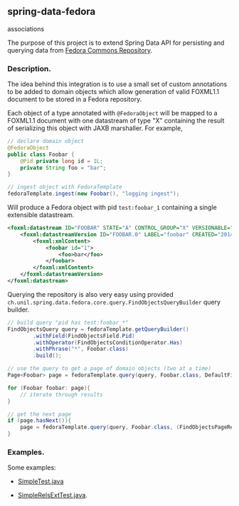 ## spring-data-fedora

associations

The purpose of this project is to extend Spring Data API for persisting and querying data from
[Fedora Commons Repository](https://wiki.duraspace.org/display/FEDORA37/Fedora+3.7+Documentation).

### Description.

The idea behind this integration is to use a small set of custom annotations to be added to domain objects which
allow generation of valid FOXML1.1 document to be stored in a Fedora repository.

Each object of a type annotated with `@FedoraObject` will be mapped to a FOXML1.1 document with one datastream of type "X" containing
the result of serializing this object with JAXB marshaller. For example,

```java
// declare domain object
@FedoraObject
public class Foobar {
    @Pid private long id = 1L;
    private String foo = "bar";
}

// ingest object with FedoraTemplate
fedoraTemplate.ingest(new Foobar(), "logging ingest");
```
Will produce a Fedora object with pid `test:foobar_1` containing a single extensible datastream.

```xml
<foxml:datastream ID="FOOBAR" STATE="A" CONTROL_GROUP="X" VERSIONABLE="false">
    <foxml:datastreamVersion ID="FOOBAR.0" LABEL="foobar" CREATED="2014-11-10T17:09:05.137Z" MIMETYPE="text/xml" SIZE="44">
        <foxml:xmlContent>
            <foobar id="1">
                <foo>bar</foo>
            </foobar>
        </foxml:xmlContent>
    </foxml:datastreamVersion>
</foxml:datastream>
```

Querying the repository is also very easy using provided `ch.unil.spring.data.fedora.core.query.FindObjectsQueryBuilder` query builder.

```java
// build query "pid has test:foobar_*"
FindObjectsQuery query = fedoraTemplate.getQueryBuilder()
        .withField(FindObjectsField.Pid)
        .withOperator(FindObjectsConditionOperator.Has)
        .withPhrase("*", Foobar.class)
        .build();

// use the query to get a page of domain objects (two at a time)
Page<Foobar> page = fedoraTemplate.query(query, Foobar.class, DefaultFindObjectsPageRequest.firstPage(2));

for (Foobar foobar: page){
    // iterate through results
}

// get the next page
if (page.hasNext()){
    page = fedoraTemplate.query(query, Foobar.class, (FindObjectsPageRequest) page.nextPageable());
}
```

### Examples.

Some examples:

- [SimpleTest.java](https://github.unil.ch/gushakov/spring-data-fedora/blob/xstream/spring-data-fedora-examples/src/test/java/ch/unil/spring/data/fedora/examples/basic/SimpleTest.java)

- [SimpleRelsExtTest.java](https://github.unil.ch/gushakov/spring-data-fedora/blob/master/spring-data-fedora-examples/src/test/java/ch/unil/spring/data/fedora/examples/basic/SimpleRelsExtTest.java).
